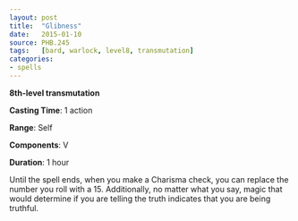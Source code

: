 ```yaml
---
layout: post
title:  "Glibness"
date:   2015-01-10
source: PHB.245
tags:   [bard, warlock, level8, transmutation]
categories:
- spells
---
```


**8th-level transmutation**

**Casting Time**: 1 action

**Range**: Self

**Components**: V

**Duration**: 1 hour

Until the spell ends, when you make a Charisma check, you can replace the number you roll with a 15. Additionally, no matter what you say, magic that would determine if you are telling the truth indicates that you are being truthful.
